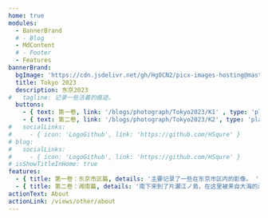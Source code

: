 ```yaml
---
home: true
modules:
  - BannerBrand
  # - Blog
  - MdContent
  # - Footer
  - Features
bannerBrand:
  bgImage: 'https://cdn.jsdelivr.net/gh/HgOCN2/picx-images-hosting@master/K2/000052.3j8gp1wjlvs0.webp'
  title: Tokyo 2023
  description: 东京2023
#   tagline: 记录一些活着的痕迹。
  buttons:
    - { text: 第一卷, link: '/blogs/photograph/Tokyo2023/K1' , type: 'plain' }
    - { text: 第二卷, link: '/blogs/photograph/Tokyo2023/K2', type: 'plain' }
#   socialLinks:
#     - { icon: 'LogoGithub', link: 'https://github.com/HSqure' }
# blog:
#   socialLinks:
#     - { icon: 'LogoGithub', link: 'https://github.com/HSqure' }
# isShowTitleInHome: true
features:
  - { title: 第一卷：东京市区篇, details: '主要记录了一些在东京市区内的影像。 ', link: '/blogs/photograph/Tokyo2023/K1' }
  - { title: 第二卷：湘南篇, details: '南下来到了片瀬江ノ島，在这里被来自大海的深蓝拥抱了。', link: '/blogs/photograph/Tokyo2023/K2'  }  
actionText: About
actionLink: /views/other/about
---
```

